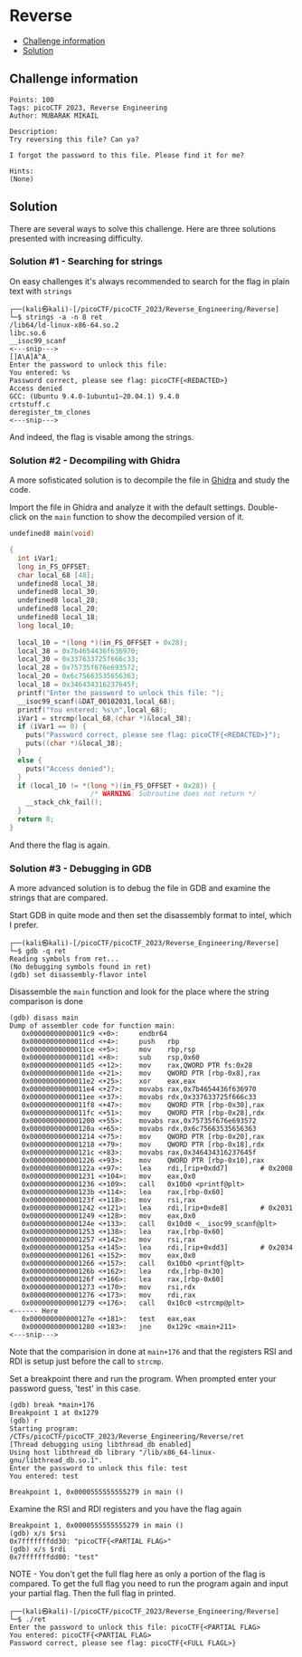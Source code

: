 # Reverse

- [Challenge information](Reverse.md#challenge-information)
- [Solution](Reverse.md#solution)

## Challenge information
```
Points: 100
Tags: picoCTF 2023, Reverse Engineering
Author: MUBARAK MIKAIL

Description:
Try reversing this file? Can ya?

I forgot the password to this file. Please find it for me?

Hints:
(None)
```

## Solution

There are several ways to solve this challenge. Here are three solutions presented with increasing difficulty.

### Solution #1 - Searching for strings

On easy challenges it's always recommended to search for the flag in plain text with `strings`
```
┌──(kali㉿kali)-[/picoCTF/picoCTF_2023/Reverse_Engineering/Reverse]
└─$ strings -a -n 8 ret    
/lib64/ld-linux-x86-64.so.2
libc.so.6
__isoc99_scanf
<---snip--->
[]A\A]A^A_
Enter the password to unlock this file: 
You entered: %s
Password correct, please see flag: picoCTF{<REDACTED>}
Access denied
GCC: (Ubuntu 9.4.0-1ubuntu1~20.04.1) 9.4.0
crtstuff.c
deregister_tm_clones
<---snip--->
```

And indeed, the flag is visable among the strings.

### Solution #2 - Decompiling with Ghidra

A more sofisticated solution is to decompile the file in [Ghidra](https://ghidra-sre.org/) and study the code.

Import the file in Ghidra and analyze it with the default settings. Double-click on the `main` function to show the decompiled version of it.
```C
undefined8 main(void)

{
  int iVar1;
  long in_FS_OFFSET;
  char local_68 [48];
  undefined8 local_38;
  undefined8 local_30;
  undefined8 local_28;
  undefined8 local_20;
  undefined8 local_18;
  long local_10;
  
  local_10 = *(long *)(in_FS_OFFSET + 0x28);
  local_38 = 0x7b4654436f636970;
  local_30 = 0x337633725f666c33;
  local_28 = 0x75735f676e693572;
  local_20 = 0x6c75663535656363;
  local_18 = 0x346434316237645f;
  printf("Enter the password to unlock this file: ");
  __isoc99_scanf(&DAT_00102031,local_68);
  printf("You entered: %s\n",local_68);
  iVar1 = strcmp(local_68,(char *)&local_38);
  if (iVar1 == 0) {
    puts("Password correct, please see flag: picoCTF{<REDACTED>}");
    puts((char *)&local_38);
  }
  else {
    puts("Access denied");
  }
  if (local_10 != *(long *)(in_FS_OFFSET + 0x28)) {
                    /* WARNING: Subroutine does not return */
    __stack_chk_fail();
  }
  return 0;
}
```

And there the flag is again.

### Solution #3 - Debugging in GDB

A more advanced solution is to debug the file in GDB and examine the strings that are compared.

Start GDB in quite mode and then set the disassembly format to intel, which I prefer.
```
┌──(kali㉿kali)-[/picoCTF/picoCTF_2023/Reverse_Engineering/Reverse]
└─$ gdb -q ret                                                    
Reading symbols from ret...
(No debugging symbols found in ret)
(gdb) set disassembly-flavor intel
```

Disassemble the `main` function and look for the place where the string comparison is done 
```
(gdb) disass main
Dump of assembler code for function main:
   0x00000000000011c9 <+0>:     endbr64 
   0x00000000000011cd <+4>:     push   rbp
   0x00000000000011ce <+5>:     mov    rbp,rsp
   0x00000000000011d1 <+8>:     sub    rsp,0x60
   0x00000000000011d5 <+12>:    mov    rax,QWORD PTR fs:0x28
   0x00000000000011de <+21>:    mov    QWORD PTR [rbp-0x8],rax
   0x00000000000011e2 <+25>:    xor    eax,eax
   0x00000000000011e4 <+27>:    movabs rax,0x7b4654436f636970
   0x00000000000011ee <+37>:    movabs rdx,0x337633725f666c33
   0x00000000000011f8 <+47>:    mov    QWORD PTR [rbp-0x30],rax
   0x00000000000011fc <+51>:    mov    QWORD PTR [rbp-0x28],rdx
   0x0000000000001200 <+55>:    movabs rax,0x75735f676e693572
   0x000000000000120a <+65>:    movabs rdx,0x6c75663535656363
   0x0000000000001214 <+75>:    mov    QWORD PTR [rbp-0x20],rax
   0x0000000000001218 <+79>:    mov    QWORD PTR [rbp-0x18],rdx
   0x000000000000121c <+83>:    movabs rax,0x346434316237645f
   0x0000000000001226 <+93>:    mov    QWORD PTR [rbp-0x10],rax
   0x000000000000122a <+97>:    lea    rdi,[rip+0xdd7]        # 0x2008
   0x0000000000001231 <+104>:   mov    eax,0x0
   0x0000000000001236 <+109>:   call   0x10b0 <printf@plt>
   0x000000000000123b <+114>:   lea    rax,[rbp-0x60]
   0x000000000000123f <+118>:   mov    rsi,rax
   0x0000000000001242 <+121>:   lea    rdi,[rip+0xde8]        # 0x2031
   0x0000000000001249 <+128>:   mov    eax,0x0
   0x000000000000124e <+133>:   call   0x10d0 <__isoc99_scanf@plt>
   0x0000000000001253 <+138>:   lea    rax,[rbp-0x60]
   0x0000000000001257 <+142>:   mov    rsi,rax
   0x000000000000125a <+145>:   lea    rdi,[rip+0xdd3]        # 0x2034
   0x0000000000001261 <+152>:   mov    eax,0x0
   0x0000000000001266 <+157>:   call   0x10b0 <printf@plt>
   0x000000000000126b <+162>:   lea    rdx,[rbp-0x30]
   0x000000000000126f <+166>:   lea    rax,[rbp-0x60]
   0x0000000000001273 <+170>:   mov    rsi,rdx
   0x0000000000001276 <+173>:   mov    rdi,rax
   0x0000000000001279 <+176>:   call   0x10c0 <strcmp@plt>              <------ Here
   0x000000000000127e <+181>:   test   eax,eax
   0x0000000000001280 <+183>:   jne    0x129c <main+211>
<---snip--->
```

Note that the comparision in done at `main+176` and that the registers RSI and RDI is setup just before the call to `strcmp`.

Set a breakpoint there and run the program. When prompted enter your password guess, 'test' in this case.
```
(gdb) break *main+176
Breakpoint 1 at 0x1279
(gdb) r
Starting program: /CTFs/picoCTF/picoCTF_2023/Reverse_Engineering/Reverse/ret 
[Thread debugging using libthread_db enabled]
Using host libthread_db library "/lib/x86_64-linux-gnu/libthread_db.so.1".
Enter the password to unlock this file: test
You entered: test

Breakpoint 1, 0x0000555555555279 in main ()
```

Examine the RSI and RDI registers and you have the flag again
```
Breakpoint 1, 0x0000555555555279 in main ()
(gdb) x/s $rsi
0x7fffffffdd30: "picoCTF{<PARTIAL FLAG>"
(gdb) x/s $rdi
0x7fffffffdd00: "test"
```

NOTE -  You don't get the full flag here as only a portion of the flag is compared.
To get the full flag you need to run the program again and input your partial flag. Then the full flag in printed.
```
┌──(kali㉿kali)-[/picoCTF/picoCTF_2023/Reverse_Engineering/Reverse]
└─$ ./ret                                                     
Enter the password to unlock this file: picoCTF{<PARTIAL FLAG>
You entered: picoCTF{<PARTIAL FLAG>
Password correct, please see flag: picoCTF{<FULL FLAGL>}
```
